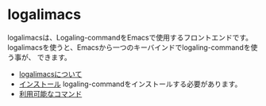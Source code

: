 # logalimacs
logalimacsは、Logaling-commandをEmacsで使用するフロントエンドです。  
logalimacsを使うと、Emacsから一つのキーバインドでlogaling-commandを使う事が、
できます。

* [logalimacsについて](/logalimacs_about_ja.html)
* [インストール](/logalimacs_install_ja.html)
logaling-commandをインストールする必要があります。
* [利用可能なコマンド](/logalimacs_commands_ja.html)
